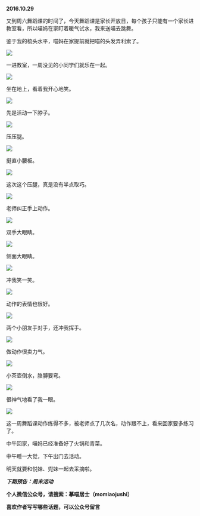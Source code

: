 
          
            
**2016.10.29**

又到周六舞蹈课的时间了，今天舞蹈课是家长开放日，每个孩子只能有一个家长进教室看，所以喵妈在家盯着暖气试水，我来送喵去跳舞。

鉴于我的梳头水平，喵妈在家提前就把喵的头发弄利索了。




![](//upload-images.jianshu.io/upload_images/51001-e9906d36501d4e47.jpg)




一进教室，一周没见的小同学们就乐在一起。




![](//upload-images.jianshu.io/upload_images/51001-2ac2e1621123e48b.jpg)




坐在地上，看着我开心地笑。




![](//upload-images.jianshu.io/upload_images/51001-b915d98625860f66.jpg)




先是活动一下脖子。




![](//upload-images.jianshu.io/upload_images/51001-2b61aac8117ddc9a.jpg)




压压腿。




![](//upload-images.jianshu.io/upload_images/51001-b94823ec05e74303.jpg)




挺直小腰板。




![](//upload-images.jianshu.io/upload_images/51001-8bdfa00e913dd8bf.jpg)




这次这个压腿，真是没有半点取巧。




![](//upload-images.jianshu.io/upload_images/51001-d8f4179d6f37f3e2.jpg)




老师纠正手上动作。




![](//upload-images.jianshu.io/upload_images/51001-784957b12e32427a.jpg)




双手大眼睛。




![](//upload-images.jianshu.io/upload_images/51001-97dc1fe8aa6bac28.jpg)




侧面大眼睛。




![](//upload-images.jianshu.io/upload_images/51001-4edacff824fd2107.jpg)




冲我笑一笑。




![](//upload-images.jianshu.io/upload_images/51001-d7aa9fef3f867696.jpg)




动作的表情也很好。




![](//upload-images.jianshu.io/upload_images/51001-bec9f529ef7baad6.jpg)




两个小朋友手对手，还冲我挥手。




![](//upload-images.jianshu.io/upload_images/51001-0c0b7211b8c892d2.jpg)




做动作很卖力气。




![](//upload-images.jianshu.io/upload_images/51001-2cb0238caa94e64c.jpg)




小茶壶倒水，胳膊要弯。




![](//upload-images.jianshu.io/upload_images/51001-7366536862892c07.jpg)




很神气地看了我一眼。




![](//upload-images.jianshu.io/upload_images/51001-ce9e81dbb52a45f0.jpg)




这一周舞蹈课动作练得不多，被老师点了几次名，动作跟不上，看来回家要多练习了。

中午回家，喵妈已经准备好了火锅和青菜。

中午睡一大觉，下午出门去活动。

明天就要和悦妹、兜妹一起去采摘啦。


***下期预告：周末活动***


**个人微信公众号，请搜索：摹喵居士（momiaojushi）**

**喜欢作者写写哪些话题，可以公众号留言**

          
        